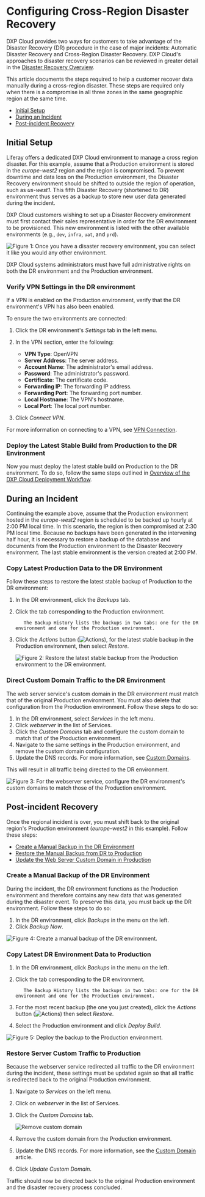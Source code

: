 # Configuring Cross-Region Disaster Recovery

DXP Cloud provides two ways for customers to take advantage of the Disaster Recovery (DR) procedure in the case of major incidents: Automatic Disaster Recovery and Cross-Region Disaster Recovery. DXP Cloud's approaches to disaster recovery scenarios can be reviewed in greater detail in the [Disaster Recovery Overview](./configuring-cross-region-disaster-recovery-overview.md).

This article documents the steps required to help a customer recover data manually during a cross-region disaster. These steps are required only when there is a compromise in all three zones in the same geographic region at the same time.

* [Initial Setup](#initial-setup)
* [During an Incident](#during-an-incident)
* [Post-incident Recovery](#post-incident-recovery)

## Initial Setup

Liferay offers a dedicated DXP Cloud environment to manage a cross region disaster. For this example, assume that a Production environment is stored in the *europe-west2* region and the region is compromised. To prevent downtime and data loss on the Production environment, the Disaster Recovery environment should be shifted to outside the region of operation, such as *us-west1*. This fifth Disaster Recovery (shortened to DR) environment thus serves as a backup to store new user data generated during the incident.

DXP Cloud customers wishing to set up a Disaster Recovery environment must first contact their sales representative in order for the DR environment to be provisioned. This new environment is listed with the other available environments (e.g., `dev`, `infra`, `uat`, and `prd`).

![Figure 1: Once you have a disaster recovery environment, you can select it like you would any other environment.](./configuring-cross-region-disaster-recovery/images/01.png)

DXP Cloud systems administrators must have full administrative rights on both the DR environment and the Production environment.

### Verify VPN Settings in the DR environment

If a VPN is enabled on the Production environment, verify that the DR environment's VPN has also been enabled.

To ensure the two environments are connected:

1. Click the DR environment's *Settings* tab in the left menu.

1. In the VPN section, enter the following:

    * **VPN Type**: OpenVPN
    * **Server Address**: The server address.
    * **Account Name**: The administrator's email address.
    * **Password**: The administrator's password.
    * **Certificate**: The certificate code.
    * **Forwarding IP**: The forwarding IP address.
    * **Forwarding Port**: The forwarding port number.
    * **Local Hostname**: The VPN's hostname.
    * **Local Port**: The local port number.

1. Click *Connect VPN*.

For more information on connecting to a VPN, see [VPN Connection](../infrastructure-and-operations/networking/connecting-a-vpn-server-to-dxp-cloud.md).

### Deploy the Latest Stable Build from Production to the DR Environment

Now you must deploy the latest stable build on Production to the DR environment. To do so, follow the same steps outlined in [Overview of the DXP Cloud Deployment Workflow](../build-and-deploy/overview-of-the-dxp-cloud-deployment-workflow.md).

## During an Incident

Continuing the example above, assume that the Production environment hosted in the *europe-west2* region is scheduled to be backed up hourly at 2:00 PM local time. In this scenario, the region is then compromised at 2:30 PM local time. Because no backups have been generated in the intervening half hour, it is necessary to restore a backup of the database and documents from the Production environment to the Disaster Recovery environment. The last stable environment is the version created at 2:00 PM.

### Copy Latest Production Data to the DR Environment

Follow these steps to restore the latest stable backup of Production to the DR environment:

1. In the DR environment, click the *Backups* tab.
1. Click the tab corresponding to the Production environment.

    ```note::
       The Backup History lists the backups in two tabs: one for the DR environment and one for the Production environment.
    ```

1. Click the *Actions* button (![Actions](./configuring-cross-region-disaster-recovery/images/02.png)), for the latest stable backup in the Production environment,  then select *Restore*.

    ![Figure 2: Restore the latest stable backup from the Production environment to the DR environment.](./configuring-cross-region-disaster-recovery/images/03.png)

### Direct Custom Domain Traffic to the DR Environment

The web server service's custom domain in the DR environment must match that of the original Production environment. You must also delete that configuration from the Production environment. Follow these steps to do so:

1. In the DR environment, select *Services* in the left menu.
1. Click *webserver* in the list of Services.
1. Click the *Custom Domains* tab and configure the custom domain to match that of the Production environment.
1. Navigate to the same settings in the Production environment, and remove the custom domain configuration.
1. Update the DNS records. For more information, see [Custom Domains](../infrastructure-and-operations/networking/custom-domains.md).

This will result in all traffic being directed to the DR environment.

![Figure 3: For the webserver service, configure the DR environment's custom domains to match those of the Production environment.](./configuring-cross-region-disaster-recovery/images/04.png)

## Post-incident Recovery

Once the regional incident is over, you must shift back to the original region's Production environment (*europe-west2* in this example). Follow these steps:

* [Create a Manual Backup in the DR Environment](#create-a-manual-backup-in-the-dr-environment)
* [Restore the Manual Backup from DR to Production](#restore-the-manual-backup-from-dr-to-Production)
* [Update the Web Server Custom Domain in Production](#update-the-web-server-custom-domain-in-Production)

### Create a Manual Backup of the DR Environment

During the incident, the DR environment functions as the Production environment and therefore contains any new data that was generated during the disaster event. To preserve this data, you must back up the DR environment. Follow these steps to do so:

1. In the DR environment, click *Backups* in the menu on the left.
1. Click *Backup Now*.

![Figure 4: Create a manual backup of the DR environment.](./configuring-cross-region-disaster-recovery/images/05.png)

### Copy Latest DR Environment Data to Production

1. In the DR environment, click *Backups* in the menu on the left.
1. Click the tab corresponding to the DR environment.

    ```note::
       The Backup History lists the backups in two tabs: one for the DR environment and one for the Production environment.
    ```

1. For the most recent backup (the one you just created), click the *Actions* button (![Actions](./configuring-cross-region-disaster-recovery/images/02.png)) then select *Restore*.
1. Select the Production environment and click *Deploy Build*.

![Figure 5: Deploy the backup to the Production environment.](./configuring-cross-region-disaster-recovery/images/06.png)

### Restore Server Custom Traffic to Production

Because the webserver service redirected all traffic to the DR environment during the incident, these settings must be updated again so that all traffic is redirected back to the original Production environment.

1. Navigate to _Services_ on the left menu.
1. Click on _webserver_ in the list of Services.
1. Click the _Custom Domains_ tab.

    ![Remove custom domain](./configuring-cross-region-disaster-recovery/images/07.png)

1. Remove the custom domain from the Production environment.
1. Update the DNS records. For more information, see the [Custom Domain](https://help.liferay.com/hc/en-us/articles/360032856292) article.
1. Click _Update Custom Domain_.

Traffic should now be directed back to the original Production environment and the disaster recovery process concluded.
